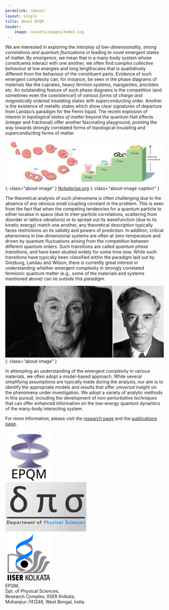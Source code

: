 ```yaml
---
permalink: /about/
layout: single
title: About EPQM
header:
    image: /assets/images/home2.svg
---
```


We are interested in exploring the *interplay of low-dimensionality, strong correlations and quantum fluctuations* in leading to novel emergent states of matter. By *emergence*, we mean that in a many-body system whose constituents interact with one another, we often find *complex collective behaviour* at low energies and long lengthscales that is qualitatively different from the behaviour of the constituent parts. Evidence of such emergent complexity can, for instance, be seen in the phase diagrams of materials like the cuprates, heavy fermion systems, manganites, pnictides etc. An outstanding feature of such phase diagrams is the competition (and sometimes even the coexistence!) of *various forms of charge and magnetically ordered* insulating states with superconducting order. Another is the existence of metallic states which show clear signatures of departure from Landau’s paradigm for the Fermi liquid. The recent explosion of interest in *topological states of matter* beyond the quantum Hall effects (integer and fractional) offer another fascinating playground, pointing the way towards strongly correlated forms of topological insulating and superconducting forms of matter.

![](/assets/images/about/topology.png){: class="about-image" }
[Nobelprize.org](https://www.vox.com/science-and-health/2016/10/4/13155916/2016-nobel-prize-physics)
{: class="about-image-caption" }

The theoretical analysis of such phenomena is often challenging due to the absence of any obvious small coupling constant in the problem. This is seen from the fact that when the competing tendencies for a quantum particle to either localise in space (due to inter-particle correlations, scattering from disorder or lattice vibrations) or to spread out its wavefunction (due to its kinetic energy) match one another, any theoretical description typically faces restrictions on its validity and powers of prediction. In addition, critical phenomena in low-dimensional systems are often at zero-temperature and driven by quantum fluctuations arising from the competition between different quantum orders. Such transitions are called *quantum phase transitions*, and have been studied widely for some time now. While such transitions have typically been classified within the paradigm laid out by Ginzburg, Landau and Wilson, there is currently great interest in understanding whether emergent complexity in strongly correlated fermionic quantum matter (e.g., some of the materials and systems mentioned above) can lie *outside this paradigm*.

![](/assets/images/about/landau-ginzburg.svg){: class="about-image" }

In attempting an understanding of the emergent complexity in various materials, we often adopt a model-based approach. While several simplifying assumptions are typically made during the analysis, our aim is to identify the appropriate models and results that offer *universal insight* on the phenomena under investigation. We adopt a variety of analytic methods in this pursuit, including the development of *non-perturbative techniques* that can offer enhanced information on the low-energy quantum dynamics of the many-body interacting system.

For more information, please visit the [research page](/research/) and the [publications page](/publications/).

<div class="triplet">
<img src="/assets/images/about/epqm-logo.svg" style="width:150px;" />
</div>
<div class="triplet">
<img src="/assets/images/about/dps-logo.svg" style="width:258px;" />
</div>
<div class="triplet">
<img src="/assets/images/about/IISER-K_Logo.png" style="width:150px;" />
</div>

<div class="bold-center-text">
EPQM,<br>
Dpt. of Physical Sciences,<br>
Research Complex, IISER Kolkata,<br>
Mohanpur-741246, West Bengal, India.
</div>

